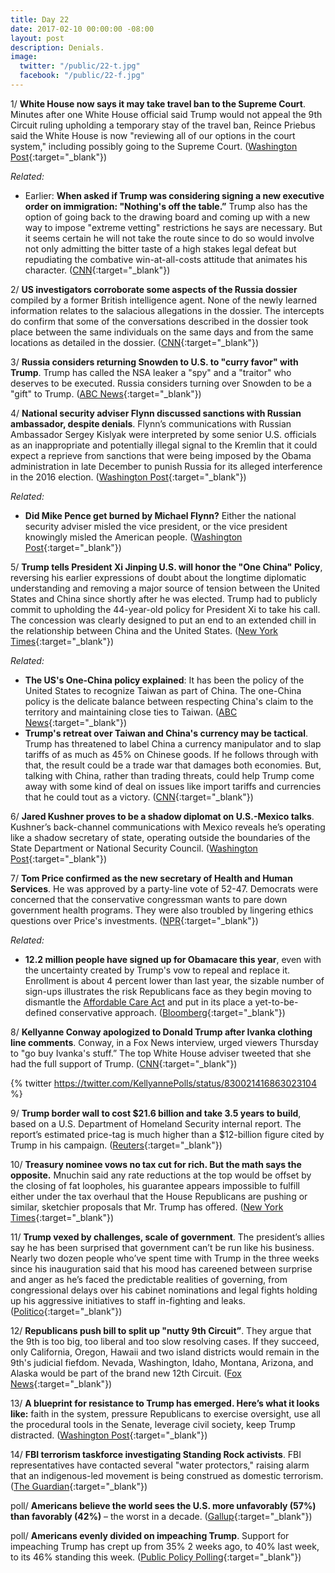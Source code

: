 ```yaml
---
title: Day 22
date: 2017-02-10 00:00:00 -08:00
layout: post
description: Denials.
image:
  twitter: "/public/22-t.jpg"
  facebook: "/public/22-f.jpg"
---
```


1/ **White House now says it may take travel ban to the Supreme Court**. Minutes after one White House official said Trump would not appeal the 9th Circuit ruling upholding a temporary stay of the travel ban, Reince Priebus said the White House is now "reviewing all of our options in the court system," including possibly going to the Supreme Court. ([Washington Post](https://www.washingtonpost.com/world/national-security/white-house-considers-rewriting-trumps-immigration-order/2017/02/10/ddcf5a6a-efb5-11e6-b4ff-ac2cf509efe5_story.html){:target="_blank"})

_Related:_

* Earlier: **When asked if Trump was considering signing a new executive order on immigration: "Nothing's off the table.”** Trump also has the option of going back to the drawing board and coming up with a new way to impose "extreme vetting" restrictions he says are necessary. But it seems certain he will not take the route since to do so would involve not only admitting the bitter taste of a high stakes legal defeat but repudiating the combative win-at-all-costs attitude that animates his character. ([CNN](http://www.cnn.com/2017/02/10/politics/donald-trump-travel-ban-politics/index.html){:target="_blank"})

2/ **US investigators corroborate some aspects of the Russia dossier** compiled by a former British intelligence agent. None of the newly learned information relates to the salacious allegations in the dossier. The intercepts do confirm that some of the conversations described in the dossier took place between the same individuals on the same days and from the same locations as detailed in the dossier. ([CNN](http://www.cnn.com/2017/02/10/politics/russia-dossier-update/index.html){:target="_blank"})

3/ **Russia considers returning Snowden to U.S. to "curry favor" with Trump**. Trump has called the NSA leaker a "spy" and a "traitor" who deserves to be executed. Russia considers turning over Snowden to be a "gift" to Trump. ([ABC News](http://www.nbcnews.com/news/us-news/russia-eyes-sending-snowden-u-s-gift-trump-official-n718921){:target="_blank"})

4/ **National security adviser Flynn discussed sanctions with Russian ambassador, despite denials**. Flynn’s communications with Russian Ambassador Sergey Kislyak were interpreted by some senior U.S. officials as an inappropriate and potentially illegal signal to the Kremlin that it could expect a reprieve from sanctions that were being imposed by the Obama administration in late December to punish Russia for its alleged interference in the 2016 election. ([Washington Post](https://www.washingtonpost.com/world/national-security/national-security-adviser-flynn-discussed-sanctions-with-russian-ambassador-despite-denials-officials-say/2017/02/09/f85b29d6-ee11-11e6-b4ff-ac2cf509efe5_story.html){:target="_blank"})

_Related:_

* **Did Mike Pence get burned by Michael Flynn?** Either the national security adviser misled the vice president, or the vice president knowingly misled the American people. ([Washington Post](https://www.washingtonpost.com/news/powerpost/paloma/daily-202/2017/02/10/daily-202-did-mike-pence-get-burned-by-michael-flynn/589d13ffe9b69b1406c75ca2/){:target="_blank"})

5/ **Trump tells President Xi Jinping U.S. will honor the "One China" Policy**, reversing his earlier expressions of doubt about the longtime diplomatic understanding and removing a major source of tension between the United States and China since shortly after he was elected. Trump had to publicly commit to upholding the 44-year-old policy for President Xi to take his call. The concession was clearly designed to put an end to an extended chill in the relationship between China and the United States. ([New York Times](https://www.nytimes.com/2017/02/09/world/asia/donald-trump-china-xi-jinping-letter.html){:target="_blank"})

_Related:_

* **The US's One-China policy explained**: It has been the policy of the United States to recognize Taiwan as part of China. The one-China policy is the delicate balance between respecting China's claim to the territory and maintaining close ties to Taiwan. ([ABC News](http://abcnews.go.com/Politics/uss-china-policy-explained/story?id=43983884){:target="_blank"})
* **Trump's retreat over Taiwan and China's currency may be tactical**. Trump has threatened to label China a currency manipulator and to slap tariffs of as much as 45% on Chinese goods. If he follows through with that, the result could be a trade war that damages both economies. But, talking with China, rather than trading threats, could help Trump come away with some kind of deal on issues like import tariffs and currencies that he could tout as a victory. ([CNN](http://money.cnn.com/2017/02/10/news/economy/trump-china-taiwan-threats-trade/index.html){:target="_blank"})

6/ **Jared Kushner proves to be a shadow diplomat on U.S.-Mexico talks**. Kushner’s back-channel communications with Mexico reveals he’s operating like a shadow secretary of state, operating outside the boundaries of the State Department or National Security Council. ([Washington Post](https://www.washingtonpost.com/politics/jared-kushner-a-shadow-diplomat-pulls-the-strings-on-us-mexico-talks/2017/02/09/aed2cf80-ef0b-11e6-9973-c5efb7ccfb0d_story.html){:target="_blank"})

7/ **Tom Price confirmed as the new secretary of Health and Human Services**. He was approved by a party-line vote of 52-47. Democrats were concerned that the conservative congressman wants to pare down government health programs. They were also troubled by lingering ethics questions over Price's investments. ([NPR](http://www.npr.org/sections/thetwo-way/2017/02/10/514365195/tom-price-confirmed-as-secretary-of-health-and-human-services){:target="_blank"})

_Related:_

* **12.2 million people have signed up for Obamacare this year**, even with the uncertainty created by Trump's vow to repeal and replace it. Enrollment is about 4 percent lower than last year, the sizable number of sign-ups illustrates the risk Republicans face as they begin moving to dismantle the <a href="{{ site.url }}{{ site.baseurl }}/trump-health-care/">Affordable Care Act</a> and put in its place a yet-to-be-defined conservative approach. ([Bloomberg](https://www.bloomberg.com/politics/articles/2017-02-10/12-2-million-sign-up-for-obamacare-despite-its-problems?cmpid=socialflow-twitter-business){:target="_blank"})

8/ **Kellyanne Conway apologized to Donald Trump after Ivanka clothing line comments**. Conway, in a Fox News interview, urged viewers Thursday to "go buy Ivanka's stuff.” The top White House adviser tweeted that she had the full support of Trump. ([CNN](http://www.cnn.com/2017/02/10/politics/kellyanne-conway-tweets-potus-supports-me/index.html){:target="_blank"})

{% twitter https://twitter.com/KellyannePolls/status/830021416863023104 %}

9/ **Trump border wall to cost $21.6 billion and take 3.5 years to build**, based on a U.S. Department of Homeland Security internal report. The report’s estimated price-tag is much higher than a $12-billion figure cited by Trump in his campaign. ([Reuters](http://in.reuters.com/article/usa-trump-immigration-wall-idINKBN15O2ZZ){:target="_blank"})

10/ **Treasury nominee vows no tax cut for rich. But the math says the opposite.** Mnuchin said any rate reductions at the top would be offset by the closing of fat loopholes, his guarantee appears impossible to fulfill either under the tax overhaul that the House Republicans are pushing or similar, sketchier proposals that Mr. Trump has offered. ([New York Times](https://www.nytimes.com/2017/02/09/business/economy/mnuchin-rule-tax-cut.html){:target="_blank"})

11/ **Trump vexed by challenges, scale of government**. The president’s allies say he has been surprised that government can’t be run like his business. Nearly two dozen people who’ve spent time with Trump in the three weeks since his inauguration said that his mood has careened between surprise and anger as he’s faced the predictable realities of governing, from congressional delays over his cabinet nominations and legal fights holding up his aggressive initiatives to staff in-fighting and leaks. ([Politico](http://www.politico.com/story/2017/02/donald-trump-challenges-governing-presidency-234879){:target="_blank"})

12/ **Republicans push bill to split up "nutty 9th Circuit”**. They argue that the 9th is too big, too liberal and too slow resolving cases. If they succeed, only California, Oregon, Hawaii and two island districts would remain in the 9th's judicial fiefdom. Nevada, Washington, Idaho, Montana, Arizona, and Alaska would be part of the brand new 12th Circuit. ([Fox News](http://www.foxnews.com/politics/2017/02/09/bill-to-split-nutty-9th-circuit-gains-momentum.html){:target="_blank"})

13/ **A blueprint for resistance to Trump has emerged. Here’s what it looks like:** faith in the system, pressure Republicans to exercise oversight, use all the procedural tools in the Senate, leverage civil society, keep Trump distracted. ([Washington Post](https://www.washingtonpost.com/blogs/plum-line/wp/2017/02/10/a-blueprint-for-resistance-to-trump-has-emerged-heres-what-it-looks-like/){:target="_blank"})

14/ **FBI terrorism taskforce investigating Standing Rock activists**. FBI representatives have contacted several "water protectors," raising alarm that an indigenous-led movement is being construed as domestic terrorism. ([The Guardian](https://www.theguardian.com/us-news/2017/feb/10/standing-rock-fbi-investigation-dakota-access){:target="_blank"})

poll/ **Americans believe the world sees the U.S. more unfavorably (57%) than favorably (42%)** – the worst in a decade. ([Gallup](http://www.gallup.com/poll/203834/americans-world-standing-worst-decade.aspx){:target="_blank"})

poll/ **Americans evenly divided on impeaching Trump**. Support for impeaching Trump has crept up from 35% 2 weeks ago, to 40% last week, to its 46% standing this week. ([Public Policy Polling](http://www.publicpolicypolling.com/main/2017/02/americans-now-evenly-divided-on-impeaching-trump.html){:target="_blank"})
